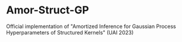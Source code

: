 # Amor-Struct-GP
Official implementation of "Amortized Inference for Gaussian Process Hyperparameters of Structured Kernels" (UAI 2023)
